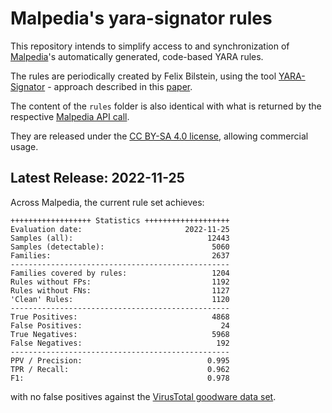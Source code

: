 # Malpedia's yara-signator rules

This repository intends to simplify access to and synchronization of [Malpedia](https://malpedia.caad.fkie.fraunhofer.de/)'s automatically generated, code-based YARA rules.

The rules are periodically created by Felix Bilstein, using the tool [YARA-Signator](https://github.com/fxb-cocacoding/yara-signator) - approach described in this [paper](https://journal.cecyf.fr/ojs/index.php/cybin/article/view/24).

The content of the `rules` folder is also identical with what is returned by the respective [Malpedia API call](https://malpedia.caad.fkie.fraunhofer.de/api/get/yara/auto/zip).

They are released under the [CC BY-SA 4.0 license](https://creativecommons.org/licenses/by-sa/4.0/), allowing commercial usage.

## Latest Release: 2022-11-25

Across Malpedia, the current rule set achieves:
```
++++++++++++++++++ Statistics +++++++++++++++++++
Evaluation date:                       2022-11-25
Samples (all):                              12443
Samples (detectable):                        5060
Families:                                    2637
-------------------------------------------------
Families covered by rules:                   1204
Rules without FPs:                           1192
Rules without FNs:                           1127
'Clean' Rules:                               1120
-------------------------------------------------
True Positives:                              4868
False Positives:                               24
True Negatives:                              5968
False Negatives:                              192
-------------------------------------------------
PPV / Precision:                            0.995
TPR / Recall:                               0.962
F1:                                         0.978
```

with no false positives against the [VirusTotal goodware data set](https://blog.virustotal.com/2019/10/test-your-yara-rules-against-goodware.html).

